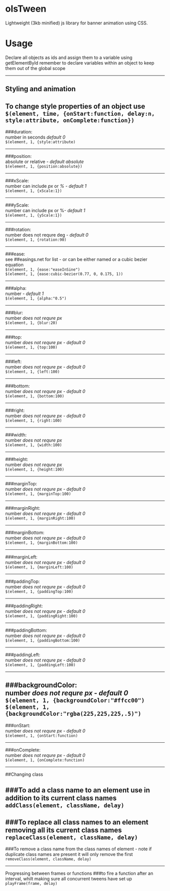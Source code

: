# olsTween
Lightweight (3kb minified) js library for banner animation using CSS.

# Usage
Declare all objects as ids and assign them to a variable using getElementById
remember to declare variables within an object to keep them out of the global scope

-----------  
## Styling and animation 

To change style properties of an object use  
```$(element, time, {onStart:function, delay:n, style:attribute, onComplete:function})```
-----------  
###duration:     
number in seconds *default 0*  
```$(element, 1, {style:attribute)```  

-----------  
###position:    
absolute or relative - *default absolute*  
```$(element, 1, {position:absolute})```

-----------  
###xScale:    
number can include *px* or *%* - *default 1*  
```$(element, 1, {xScale:1})```

-----------  
###yScale:    
number can include px or %- *default 1*  
```$(element, 1, {yScale:1})```

-----------  
###rotation:    
number does not requre deg - *default 0*  
```$(element, 1, {rotation:90)```  

-----------  
###ease:    
see ##easings.net   for list -  or can be either named or a cubic bezier equation  
```$(element, 1, {ease:"easeInSine") ```  
```$(element, 1, {ease:cubic-bezier(0.77, 0, 0.175, 1))```  

-----------  
###alpha:    
number - *default 1*  
```$(element, 1, {alpha:"0.5")```

-----------  
###blur:    
number *does not requre px*  
```$(element, 1, {blur:20)```  


-----------  
###top:    
number *does not requre px* - *default 0*  
```$(element, 1, {top:100)```  

-----------  
###left:    
number *does not requre px* - *default 0*  
```$(element, 1, {left:100)```  

-----------  
###bottom:    
number *does not requre px* - *default 0*  
```$(element, 1, {bottom:100)```  

-----------  
###right:    
number *does not requre px* - *default 0*  
```$(element, 1, {right:100)```  

-----------  
###width:    
number *does not requre px*  
```$(element, 1, {width:100)```  

-----------  
###height:    
number *does not requre px*  
```$(element, 1, {height:100)```  

-----------  
###marginTop:    
number *does not requre px* - *default 0*  
```$(element, 1, {marginTop:100)```  

-----------  
###marginRight:    
number *does not requre px* - *default 0*  
```$(element, 1, {marginRight:100)```  

-----------  
###marginBottom:    
number *does not requre px* - *default 0*  
```$(element, 1, {marginBottom:100)```  

-----------  
###marginLeft:    
number *does not requre px* - *default 0*  
```$(element, 1, {marginLeft:100)```  

-----------  
###paddingTop:    
number *does not requre px* - *default 0*  
```$(element, 1, {paddingTop:100)```  

-----------  
###paddingRight:    
number *does not requre px* - *default 0*  
```$(element, 1, {paddingRight:100)```  

-----------  
###paddingBottom:    
number *does not requre px* - *default 0*  
```$(element, 1, {paddingBottom:100)```  

-----------  
###paddingLeft:    
number *does not requre px* - *default 0*  
```$(element, 1, {paddingLeft:100)```  

-----------  
###backgroundColor:    
number *does not requre px* - *default 0*  
```$(element, 1, {backgroundColor:"#ffcc00")```  
```$(element, 1, {backgroundColor:"rgba(225,225,225,.5)")```  
-----------  
###onStart:    
number *does not requre px* - *default 0*  
```$(element, 1, {onStart:function)```  

-----------  
###onComplete:    
number *does not requre px* - *default 0*  
```$(element, 1, {onComplete:function)```  


-----------     
##Changing class

###To add a class name to an element use in addition to its current class names    
```addClass(element, className, delay)```
-----------  
###To replace all class names to an element removing all its current class names    
```replaceClass(element, className, delay)```
-----------  
###To remove a class name from the class names of element - note if duplicate class names are present it will only remove the first    
```removeClass(element, className, delay)```

-----------     
Progressing between frames or functions
###to fire a function after an interval, whilt making sure all concurrent tweens have set up    
```playFrame(frame, delay)```

